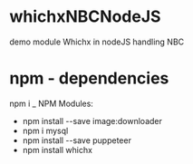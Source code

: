 # whichxNBCNodeJS
demo module Whichx in nodeJS handling NBC

# npm - dependencies
npm i
  _ NPM Modules:
  + npm install --save image:downloader
  + npm i mysql
  + npm install --save puppeteer
  + npm install whichx



